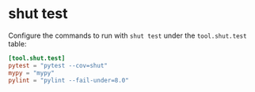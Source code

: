 # shut test

Configure the commands to run with `shut test` under the `tool.shut.test` table:

```toml
[tool.shut.test]
pytest = "pytest --cov=shut"
mypy = "mypy"
pylint = "pylint --fail-under=8.0"
```
